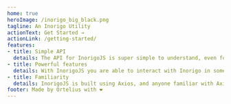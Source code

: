 ```yaml
---
home: true
heroImage: /inorigo_big_black.png
tagline: An Inorigo Utility
actionText: Get Started →
actionLink: /getting-started/
features:
- title: Simple API
  details: The API for InorigoJS is super simple to understand, even for the novice. You will be up and running in just one minute.
- title: Powerful features
  details: With InorigoJS you are able to interact with Inorigo in some really cool ways. The sky's the limit!
- title: Familiarity
  details: InorigoJS is built using Axios, and anyone familiar with Axios will be able to understand the output from the API functions.
footer: Made by Ortelius with ❤️
---
```

